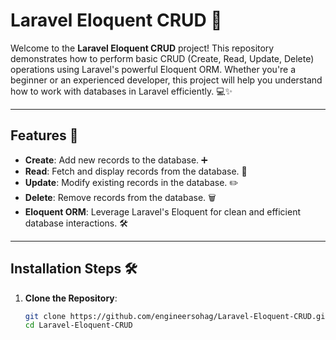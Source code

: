 # Laravel Eloquent CRUD 🚀

Welcome to the **Laravel Eloquent CRUD** project! This repository demonstrates how to perform basic CRUD (Create, Read, Update, Delete) operations using Laravel's powerful Eloquent ORM. Whether you're a beginner or an experienced developer, this project will help you understand how to work with databases in Laravel efficiently. 💻✨

---

## Features 🌟

- **Create**: Add new records to the database. ➕
- **Read**: Fetch and display records from the database. 📖
- **Update**: Modify existing records in the database. ✏️
- **Delete**: Remove records from the database. 🗑️
- **Eloquent ORM**: Leverage Laravel's Eloquent for clean and efficient database interactions. 🛠️

---

## Installation Steps 🛠️

1. **Clone the Repository**:
   ```bash
   git clone https://github.com/engineersohag/Laravel-Eloquent-CRUD.git
   cd Laravel-Eloquent-CRUD
